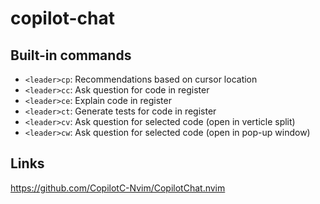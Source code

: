 # copilot-chat

## Built-in commands

- `<leader>cp`: Recommendations based on cursor location
- `<leader>cc`: Ask question for code in register
- `<leader>ce`: Explain code in register
- `<leader>ct`: Generate tests for code in register
- `<leader>cv`: Ask question for selected code (open in verticle split)
- `<leader>cw`: Ask question for selected code (open in pop-up window)

## Links

https://github.com/CopilotC-Nvim/CopilotChat.nvim
